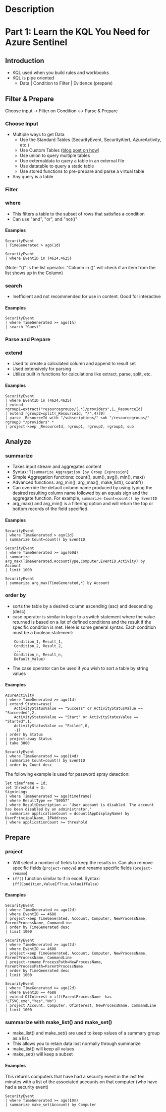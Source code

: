 # Description

# Part 1: Learn the KQL You Need for Azure Sentinel

## Introduction

- KQL used when you build rules and workbooks
- KQL is pipe oriented 
    - Data | Condition to Filter | Evidence (prepare)

## Filter & Prepare

Choose input -> Filter on Condition <-> Parse & Prepare

###  Choose Input

- Multiple ways to get Data
    - Use the Standard Tables (SecurityEvent, SecurityAlert, AzureActivity, etc.)
    - Use Custom Tables ([blog post on how](https://techcommunity.microsoft.com/t5/azure-sentinel/azure-sentinel-creating-custom-connectors/ba-p/864060))
    - Use union to query multiple tables
    - Use externaldata to query a table in an external file
    - Use datatable to query a static table 
    - Use stored functions to pre-prepare and parse a virtual table
- Any query is a table

### Filter

### where 

- This filters a table to the subset of rows that satisfies a condition
- Can use "and", "or", and "not()"

#### Examples

```
SecurityEvent
| TimeGenerated > ago(1d)
```

```
SecurityEvent
| where EventID in (4624,4625)
```

(Note: "()" is the list operator. "Column in ()" will check if an item from the list shows up in the Column)

### search

- Inefficient and not recommended for use in content. Good for interactive 

#### Examples

```
SecurityEvent
| where TimeGenerated >= ago(1h)
| search "Guest"
```

### Parse and Prepare

### extend

- Used to create a calculated column and append to result set
- Used extensively for parsing
- Utilize built in functions for calculations like extract, parse, split, etc.

#### Examples

```
SecurityEvent
| where EventID in (4624,4625)
| extend rgroup1=extract("resourcegroups/(.*)/providers",1,_ResourceId)
| extend rgroup2=split(_ResourceId, "/",4)[0]
| parse _ResourceId with "/subscriptions/" sub "/resourcegroups/" rgroup3 "/providers" *
| project-keep _ResourceId, rgroup1, rgroup2, rgroup3, sub
```

## Analyze

### summarize

- Takes input stream and aggregates content
- Syntax: `T|summarize Aggregation [by Group Expression]`
- Simple Aggregation functions: count(), sum(), avg(), min(), max()
- Advanced functions: arg_min(), arg_max(), make_list(), countif()
- Can override the default column name produced by using typing the desired resulting column name followed by an equals sign and the aggregate function. For example, `summarize Count=count() by EventID`
- arg_max() and arg_min() is a filtering option and will return the top or bottom records of the field specified. 

#### Examples

```
SecurityEvent
| where TimeGenerated > ago(2d)
| summarize Count=count() by EventID
```

```
SecurityEvent
| where TimeGenerated >= ago(60d)
| summarize arg_max(TimeGenerated,AccountType,Computer,EventID,Activity) by Account
| limit 1000
```

```
SecurityEvent
| summarize arg_max(TimeGenerated,*) by Account
```

### order by

- sorts the table by a desired column ascending (asc) and descending (desc)
- case operator is similar in logic to a switch statement where the value returned is based on a list of defined conditions and the result if the specific condition is met. Here is some general syntax. Each condition must be a boolean statement:

```case(
    Condition_1, Result_1,
    Condition_2, Result_2,
    ...
    Condition_n, Result_n,
    Default_Value)
```

- The case operator can be used if you wish to sort a table by string values

#### Examples

```
AzureActivity 
| where TimeGenerated >= ago(1d) 
| extend Status=case(
    ActivityStatusValue == "Success" or ActivityStatusValue == "Succeeded",2,
    ActivityStatusValue == "Start" or ActivityStatusValue == "Started",1,
    ActivityStatusValue == "Failed",0,
    -1)
| order by Status
| project-away Status
| take 3000
```

```
SecurityEvent
| where TimeGenerated >= ago(14d)
| summarize Count=count() by EventID
| order by Count desc
```

The following example is used for password spray detection:

```
let timeframe = 1d;
let threshold = 3;
SigninLogs
| where TimeGenerated >= ago(timeframe)
| where ResultType == "50057"
| where ResultDescription =~ "User account is disabled. The account has been disabled by an administrator."
| summarize applicationCount = dcount(AppDisplayName) by UserPrincipalName, IPAddress
| where applicationCount >= threshold
```

## Prepare

### project

- Will select a number of fields to keep the results in. Can also remove specific fields (`project-remove`) and rename specific fields (`project-rename`)
- `iff()` function similar to if in excel. Syntax: `iff(Condition,ValueIfTrue,ValueIfFalse)`

#### Examples

```
SecurityEvent
| where TimeGenerated >= ago(2d)
| where EventID == 4688
| project-keep TimeGenerated, Account, Computer, NewProcessName, ParentProcessName, CommandLine
| order by TimeGenerated desc
| limit 1000
```

```
SecurityEvent
| where TimeGenerated >= ago(2d)
| where EventID == 4688
| project-keep TimeGenerated, Account, Computer, NewProcessName, ParentProcessName, CommandLine
| project-rename ProcessPath=NewProcessName, ParentProcessPath=ParentProcessName
| order by TimeGenerated desc
| limit 1000
```

```
SecurityEvent
| where TimeGenerated >= ago(2d)
| where EventID == 4688
| extend OfInterest = iff(ParentProcessName  has "LTSVC.exe","Yes","No")
| project Account, Computer, OfInterest, NewProcessName, CommandLine 
| limit 1000
```

### summarize with make_list() and make_set()

- make_list() and make_set() are used to keep values of a summary group as a list.
- This allows you to retain data lost normally through summarize
- make_list() will keep all values
- make_set() will keep a subset

#### Examples

This returns computers that have had a security event in the last ten minutes with a list of the associated accounts on that computer (who have had a security event)

```
SecurityEvent
| where TimeGenerated >= ago(10m)
| summarize make_set(Account) by Computer
```



